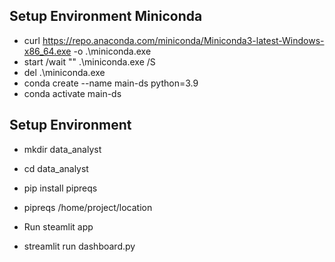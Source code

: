 ## Setup Environment Miniconda
- curl https://repo.anaconda.com/miniconda/Miniconda3-latest-Windows-x86_64.exe -o .\miniconda.exe
- start /wait "" .\miniconda.exe /S
- del .\miniconda.exe
- conda create --name main-ds python=3.9
- conda activate main-ds

## Setup Environment
- mkdir data_analyst
- cd data_analyst
- pip install pipreqs
- pipreqs /home/project/location

- Run steamlit app
- streamlit run dashboard.py
